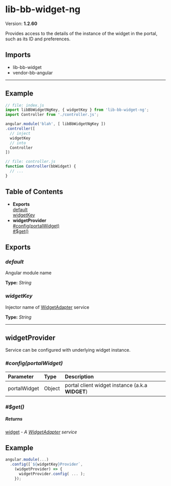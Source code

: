 # lib-bb-widget-ng


Version: **1.2.60**

Provides access to the details of the instance of the widget in the
portal, such as its ID and preferences.

## Imports

* lib-bb-widget
* vendor-bb-angular

---

## Example

```javascript
// file: index.js
import libBbWidgetNgKey, { widgetKey } from 'lib-bb-widget-ng';
import Controller from './controller.js';

angular.module('blah', [ libBbWidgetNgKey ])
.controller([
  // inject
  widgetKey
  // into
  Controller
])

// file: controller.js
function Controller(bbWidget) {
  // ...
}
```

## Table of Contents
- **Exports**<br/>    <a href="#default">default</a><br/>    <a href="#widgetKey">widgetKey</a><br/>
- **widgetProvider**<br/>    <a href="#widgetProvider#config">#config(portalWidget)</a><br/>    <a href="#widgetProvider#$get">#$get()</a><br/>

## Exports

### <a name="default"></a>*default*

Angular module name

**Type:** *String*

### <a name="widgetKey"></a>*widgetKey*

Injector name of <a href="lib-bb-widget.html#WidgetAdapter">WidgetAdapter</a> service

**Type:** *String*


---

## widgetProvider

Service can be configured with underlying widget instance.

### <a name="widgetProvider#config"></a>*#config(portalWidget)*


| Parameter | Type | Description |
| :-- | :-- | :-- |
| portalWidget | Object | portal client widget instance (a.k.a __WIDGET__) |

### <a name="widgetProvider#$get"></a>*#$get()*


##### Returns

<a href="#widget">widget</a> - *A <a href="lib-bb-widget.html#WidgetAdapter">WidgetAdapter</a> service*

## Example

```javascript
angular.module(...)
  .config([`${widgetKey}Provider`,
    (widgetProvider) => {
      widgetProvider.config( ... );
    });
```
